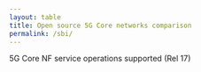 ```yaml
---
layout: table
title: Open source 5G Core networks comparison
permalink: /sbi/
---
```


5G Core NF service operations supported (Rel 17)

<script>
$(document).ready(function() {
  var jsonData = {};
  // Define an array to store the promises
  var promises = [];

  {% for file in site.static_files %}
    console.log('{{ file.path }}')
    {% if file.path contains 'comparison/' and file.path contains '.json' %}
      {% assign folders = file.path | split: "/" %}
      console.log('{{ folders[2] }}')
      promises.push($.getJSON('{{ site.baseurl }}{{ file.path }}', function(json) {
        $.each(json, function(key, value) {
          console.log(key)
          jsonData[key] = { ...jsonData[key], {{ folders[2] }}: value === true ? '\u2705' : '\u274C' }
        });
      }));
    {% endif %}
  {% endfor %}
  $.when.apply($, promises).done(function() {
    console.log('All getJSON methods completed');
    
    // Call the callback function and pass myVariable and all data as arguments
    populateTable(jsonData);
  });
});

function populateTable(data) {
  var table = $('#data-table tbody');
  $.each(data, function(i, item) {
    console.log(item)
    console.log(i)
    var row = $('<tr>').append(
      $('<td>').text(i),
      $('<td>').text(item.open5gs),
      $('<td>').text(item.free5gc),
      $('<td>').text(item.oai)
    );
    table.append(row);
  });
}
</script>

